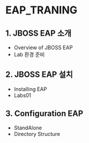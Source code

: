 # EAP_TRANING

## 1. JBOSS EAP 소개
 - Overview of JBOSS EAP
 - Lab 환경 준비


## 2. JBOSS EAP 설치
 - Installing EAP
 - Labs01

## 3. Configuration EAP
 - StandAlone 
  - Directory Structure
  
 
